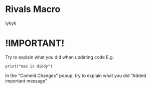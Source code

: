 # Rivals Macro
iykyk

# !IMPORTANT!
Try to explain what you did when updating code
E.g. 
```
print("max is diddy")
```
In the "Commit Changes" popup, try to explain what you did
"Added important message"

